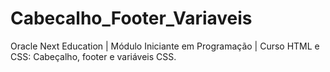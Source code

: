 # Cabecalho_Footer_Variaveis
Oracle Next Education | Módulo Iniciante em Programação | Curso HTML e CSS: Cabeçalho, footer e variáveis CSS.
